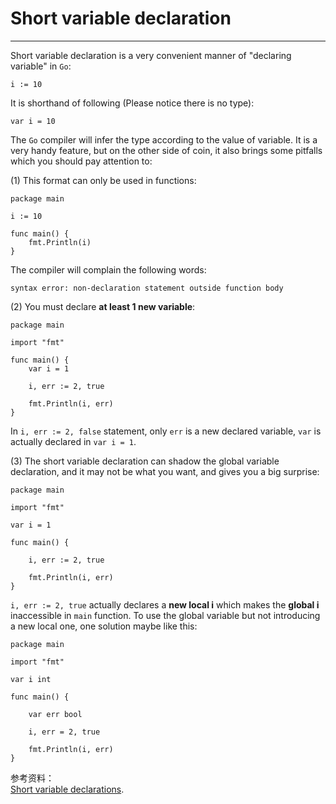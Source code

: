 # Short variable declaration
----
Short variable declaration is a very convenient manner of "declaring variable" in `Go`:  

	i := 10

It is shorthand of following (Please notice there is no type):  

	var i = 10

The `Go` compiler will infer the type according to the value of variable. It is a very handy feature, but on the other side of coin, it also brings some pitfalls which you should pay attention to:  

(1) This format can only be used in functions:  

	package main

	i := 10

	func main() {
		fmt.Println(i)
	}

The compiler will complain the following words:  

	syntax error: non-declaration statement outside function body

(2) You must declare **at least 1 new variable**: 

	package main
	
	import "fmt"
	
	func main() {
	    var i = 1
	
	    i, err := 2, true
	
	    fmt.Println(i, err)
	}

In `i, err := 2, false` statement, only `err` is a new declared variable, `var` is  actually declared in `var i = 1`.  

(3) The short variable declaration can shadow the global variable declaration, and it may not be what you want, and gives you a big surprise:  

	package main
	
	import "fmt"
	
	var i = 1
	
	func main() {
	
	    i, err := 2, true
	
	    fmt.Println(i, err)
	}

`i, err := 2, true` actually declares a **new local i** which makes the **global i** inaccessible in `main` function. To use the global variable but not introducing a new local one, one solution maybe like this:  

	package main
	
	import "fmt"
	
	var i int
	
	func main() {
	
	    var err bool
	
	    i, err = 2, true
	
	    fmt.Println(i, err)
	}

参考资料：  
[Short variable declarations](https://golang.org/ref/spec#Short_variable_declarations).
